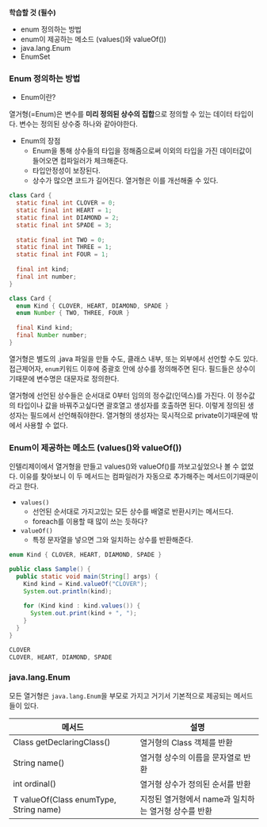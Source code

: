 **학습할 것 (필수)**

- enum 정의하는 방법
- enum이 제공하는 메소드 (values()와 valueOf())
- java.lang.Enum
- EnumSet

### Enum 정의하는 방법

- Enum이란?

열거형(=Enum)은 변수를 **미리 정의된 상수의 집합**으로 정의할 수 있는 데이터 타입이다. 변수는 정의된 상수중 하나와 같아야한다. 

- Enum의 장점
  - Enum을 통해 상수들의 타입을 정해줌으로써 이외의 타입을 가진 데이터값이 들어오면 컴파일러가 체크해준다.
  - 타입안정성이 보장된다.
  - 상수가 많으면 코드가 길어진다. 열거형은 이를 개선해줄 수 있다.

```java
class Card {
  static final int CLOVER = 0;
  static final int HEART = 1;
  static final int DIAMOND = 2;
  static final int SPADE = 3;
  
  static final int TWO = 0;
  static final int THREE = 1;
  static final int FOUR = 1;
  
  final int kind;
  final int number;
}
```

```java
class Card {
  enum Kind { CLOVER, HEART, DIAMOND, SPADE }
  enum Number { TWO, THREE, FOUR }
  
  final Kind kind;
  final Number number;
}
```

열거형은 별도의 .java 파일을 만들 수도, 클래스 내부, 또는 외부에서 선언할 수도 있다. 접근제어자, `enum`키워드 이후에 중괄호 안에 상수를 정의해주면 된다. 필드들은 상수이기때문에 변수명은 대문자로 정의한다.

열거형에 선언된 상수들은 순서대로 0부터 임의의 정수값(인덱스)를 가진다. 이 정수값의 타입이나 값을 바꿔주고싶다면 괄호열고 생성자를 호출하면 된다. 이렇게 정의된 생성자는 필드에서 선언해줘야한다. 열거형의 생성자는 묵시적으로 private이기때문에 밖에서 사용할 수 없다.

### Enum이 제공하는 메소드 (values()와 valueOf())

인텔리제이에서 열거형을 만들고 values()와 valueOf()를 까보고싶었으나 볼 수 없었다. 이유를 찾아보니 이 두 메서드는 컴파일러가 자동으로 추가해주는 메서드이기때문이라고 한다.

- `values()`
  - 선언된 순서대로 가지고있는 모든 상수를 배열로 반환시키는 메서드다.
  - foreach를 이용할 때 많이 쓰는 듯하다?
- `valueOf()`
  - 특정 문자열을 넣으면 그와 일치하는 상수를 반환해준다.

```java
enum Kind { CLOVER, HEART, DIAMOND, SPADE }

public class Sample() {
  public static void main(String[] args) {
    Kind kind = Kind.valueOf("CLOVER");
    System.out.println(kind);
    
    for (Kind kind : kind.values()) {
      System.out.print(kind + ", ");
    }
  }
}
```

```java
CLOVER
CLOVER, HEART, DIAMOND, SPADE
```

### java.lang.Enum

모든 열거형은 `java.lang.Enum`을 부모로 가지고 거기서 기본적으로 제공되는 메서드들이 있다.

| 메서드                                    | 설명                                                 |
| ----------------------------------------- | ---------------------------------------------------- |
| Class<E> getDeclaringClass()              | 열거형의 Class 객체를 반환                           |
| String name()                             | 열거형 상수의 이름을 문자열로 반환                   |
| int ordinal()                             | 열거형 상수가 정의된 순서를 반환                     |
| T valueOf(Class<T> enumType, String name) | 지정된 열거형에서 name과 일치하는 열거형 상수를 반환 |

### 


